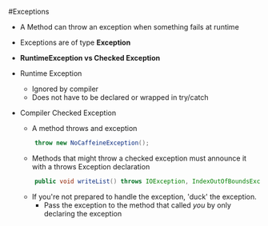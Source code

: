 #Exceptions
- A Method can throw an exception when something fails at runtime
- Exceptions are of type **Exception**
- **RuntimeException vs Checked Exception**

- Runtime Exception
	- Ignored by compiler
	- Does not have to be declared or wrapped in try/catch

- Compiler Checked Exception
	- A method throws and exception
	```Java
		throw new NoCaffeineException();
	```
	- Methods that might throw a checked exception must announce it with a throws Exception declaration
	```Java
		public void writeList() throws IOException, IndexOutOfBoundsException {
	```
	- If you're not prepared to handle the exception, 'duck' the exception.
		- Pass the exception to the method that called *you* by only declaring the exception
